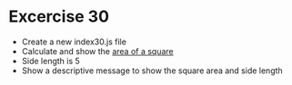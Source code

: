# Excercise 30

* Create a new index30.js file
* Calculate and show the [area of a square](https://www.mathopenref.com/squareperimeter.html)
* Side length is 5
* Show a descriptive message to show the square area and side length